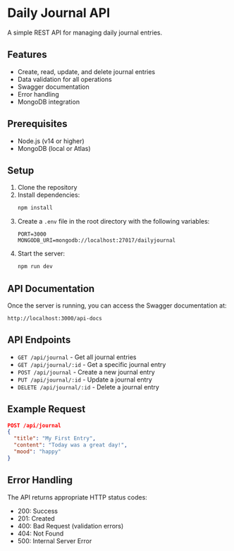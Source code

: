 # Daily Journal API

A simple REST API for managing daily journal entries.

## Features

- Create, read, update, and delete journal entries
- Data validation for all operations
- Swagger documentation
- Error handling
- MongoDB integration

## Prerequisites

- Node.js (v14 or higher)
- MongoDB (local or Atlas)

## Setup

1. Clone the repository
2. Install dependencies:
   ```bash
   npm install
   ```
3. Create a `.env` file in the root directory with the following variables:
   ```
   PORT=3000
   MONGODB_URI=mongodb://localhost:27017/dailyjournal
   ```
4. Start the server:
   ```bash
   npm run dev
   ```

## API Documentation

Once the server is running, you can access the Swagger documentation at:
```
http://localhost:3000/api-docs
```

## API Endpoints

- `GET /api/journal` - Get all journal entries
- `GET /api/journal/:id` - Get a specific journal entry
- `POST /api/journal` - Create a new journal entry
- `PUT /api/journal/:id` - Update a journal entry
- `DELETE /api/journal/:id` - Delete a journal entry

## Example Request

```json
POST /api/journal
{
  "title": "My First Entry",
  "content": "Today was a great day!",
  "mood": "happy"
}
```

## Error Handling

The API returns appropriate HTTP status codes:
- 200: Success
- 201: Created
- 400: Bad Request (validation errors)
- 404: Not Found
- 500: Internal Server Error 